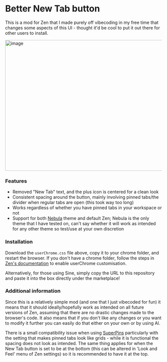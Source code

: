 # Better New Tab button
This is a mod for Zen that I made purely off vibecoding in my free time that changes some aspects of this UI - thought it'd be cool to put it out there for other users to install.

<img width="672" height="420" alt="image" src="https://github.com/user-attachments/assets/64c7a0a6-840d-4de5-840f-2474081d4569" />

### Features
- Removed "New Tab" text, and the plus icon is centered for a clean look
- Consistent spacing around the button, mainly involving pinned tabs/the divider when regular tabs are open (this took way too long)
- Works regardless of whether you have pinned tabs in your workspace or not
- Support for both [Nebula](https://github.com/JustAdumbPrsn/Zen-Nebula) theme and default Zen; Nebula is the only theme that I have tested on, can't say whether it will work as intended for any other theme so test/use at your own discretion

### Installation
Download the ``userChrome.css`` file above, copy it to your chrome folder, and restart the browser. If you don't have a chrome folder, follow the steps in [Zen's documentation](https://docs.zen-browser.app/guides/live-editing) to enable userChrome customisation.

Alternatively, for those using Sine, simply copy the URL to this repository and paste it into the box directly under the marketplace!

### Additional information

Since this is a relatively simple mod (and one that I just vibecoded for fun) it means that it should ideally/hopefully work as intended on all future versions of Zen, assuming that there are no drastic changes made to the browser's code. It also means that if you don't like any changes or you want to modify it further you can easily do that either on your own or by using AI.

There is a small compatibility issue when using [SuperPins](https://github.com/CosmoCreeper/Zen-Themes/tree/main/SuperPins) particularly with the setting that makes pinned tabs look like grids - while it is functional the spacing does not look as intended. The same thing applies for when the New Tab button is set to be at the bottom (this can be altered in 'Look and Feel' menu of Zen settings) so it is recommended to have it at the top.
